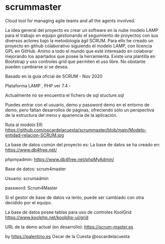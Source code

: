 # scrummaster
Cloud tool for managing agile teams and all the agents involved.


La idea general del proyecto es crear un software en la nube modelo LAMP para el trabajo en equipo gestionando el seguimiento de proyectos con sus diversos actores bajo la metodología ágil SCRUM.
Para ello he creado un proyecto en github colaborativo siguiendo el modelo LAMP, con licencia GPL en GitHub. Animo a todo el mundo que esté interesado en colaborar mejorando los apartados que posee la herramienta.
Existe una plantilla en Bootstrap y uso controles grid que permiten el uso libre. No obstante pueden cambiarse si se desea.


Basado en la guía oficial de SCRUM - Nov 2020

Plataforma LAMP , PHP ver 7.4 -

Actualmente no se encuentra el fichero de sql stucture.sql 

Puedes entrar con el usuario, demo y password demo en el entorno de demo, pero faltan desarrollos de páginas, ofreciendo
sólo un perspectiva de la estructura del menu y apariencia de la aplicación.

Ruta al modelo ER: 
https://github.com/oscardelacuesta/scrummaster/blob/main/Modelo-entidad-relacion-SCRUM.jpg


La base de datos común del proyecto es:
La base de datos se ha creado en:
https://www.db4free.net/

phpmyadmin:
https://www.db4free.net/phpMyAdmin/


Base de datos: scrum4master

Usuario:  scrumadmin

password: Scrum4Master


Si el gestor de base de datos va lento, puede ser cambiado con otra decidido por el equipo.


La base de datos posee tablas para uso de controles KoolGrid
https://www.koolphp.net/koolphp-ui/grid


URL de la demo actual (en desarrollo): https://scrum-master.es

by https://palentino.es
Oscar de la Cuesta 
@oscardelacuesta